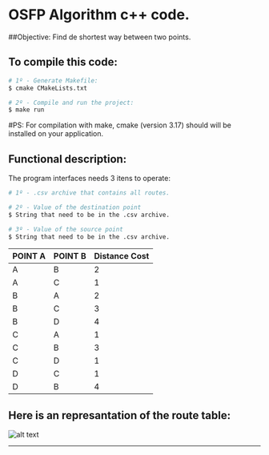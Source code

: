 # OSFP Algorithm c++ code. 

##Objective: Find de shortest way between two points. 

## To compile this code: 

```bash
# 1º - Generate Makefile: 
$ cmake CMakeLists.txt

# 2º - Compile and run the project: 
$ make run
```

#PS: For compilation with make, cmake (version 3.17) should will be installed on your application. 

## Functional description: 

The program interfaces needs 3 itens to operate: 

```bash
# 1º - .csv archive that contains all routes. 

# 2º - Value of the destination point
$ String that need to be in the .csv archive. 

# 3º - Value of the source point
$ String that need to be in the .csv archive. 

```

| POINT A                  | POINT B                  | Distance Cost |
| ------------------------- | ------------------------- | -------------- |
| A | B | 2 |
| A | C | 1 |
| B | A | 2 |
| B | C | 3 |
| B | D | 4 |
| C | A | 1 |
| C | B | 3 |
| C | D | 1 |
| D | C | 1 |
| D | B | 4 |

## Here is an represantation of the route table: 

![alt text](https://github.com/arthurcadore/ospf_algorithm_cpp/blob/main/map_diagram.png)

---
